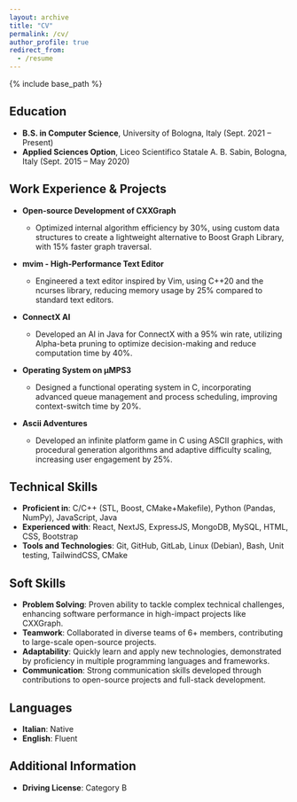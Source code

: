 ```yaml
---
layout: archive
title: "CV"
permalink: /cv/
author_profile: true
redirect_from:
  - /resume
---
```


{% include base_path %}

## Education

* **B.S. in Computer Science**, University of Bologna, Italy (Sept. 2021 – Present)
* **Applied Sciences Option**, Liceo Scientifico Statale A. B. Sabin, Bologna, Italy (Sept. 2015 – May 2020)

## Work Experience & Projects

* **Open-source Development of CXXGraph**
  * Optimized internal algorithm efficiency by 30%, using custom data structures to create a lightweight alternative to Boost Graph Library, with 15% faster graph traversal.

* **mvim - High-Performance Text Editor**
  * Engineered a text editor inspired by Vim, using C++20 and the ncurses library, reducing memory usage by 25% compared to standard text editors.

* **ConnectX AI**
  * Developed an AI in Java for ConnectX with a 95% win rate, utilizing Alpha-beta pruning to optimize decision-making and reduce computation time by 40%.

* **Operating System on µMPS3**
  * Designed a functional operating system in C, incorporating advanced queue management and process scheduling, improving context-switch time by 20%.

* **Ascii Adventures**
  * Developed an infinite platform game in C using ASCII graphics, with procedural generation algorithms and adaptive difficulty scaling, increasing user engagement by 25%.

## Technical Skills

* **Proficient in**: C/C++ (STL, Boost, CMake+Makefile), Python (Pandas, NumPy), JavaScript, Java
* **Experienced with**: React, NextJS, ExpressJS, MongoDB, MySQL, HTML, CSS, Bootstrap
* **Tools and Technologies**: Git, GitHub, GitLab, Linux (Debian), Bash, Unit testing, TailwindCSS, CMake

## Soft Skills

* **Problem Solving**: Proven ability to tackle complex technical challenges, enhancing software performance in high-impact projects like CXXGraph.
* **Teamwork**: Collaborated in diverse teams of 6+ members, contributing to large-scale open-source projects.
* **Adaptability**: Quickly learn and apply new technologies, demonstrated by proficiency in multiple programming languages and frameworks.
* **Communication**: Strong communication skills developed through contributions to open-source projects and full-stack development.

## Languages

* **Italian**: Native
* **English**: Fluent

## Additional Information

* **Driving License**: Category B

